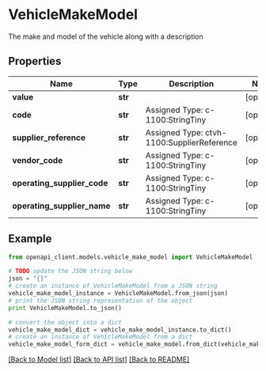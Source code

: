 # VehicleMakeModel

The make and model of the vehicle along with a description

## Properties
Name | Type | Description | Notes
------------ | ------------- | ------------- | -------------
**value** | **str** |  | [optional] 
**code** | **str** | Assigned Type: c-1100:StringTiny | [optional] 
**supplier_reference** | **str** | Assigned Type: ctvh-1100:SupplierReference | [optional] 
**vendor_code** | **str** | Assigned Type: c-1100:StringTiny | [optional] 
**operating_supplier_code** | **str** | Assigned Type: c-1100:StringTiny | [optional] 
**operating_supplier_name** | **str** | Assigned Type: c-1100:StringTiny | [optional] 

## Example

```python
from openapi_client.models.vehicle_make_model import VehicleMakeModel

# TODO update the JSON string below
json = "{}"
# create an instance of VehicleMakeModel from a JSON string
vehicle_make_model_instance = VehicleMakeModel.from_json(json)
# print the JSON string representation of the object
print VehicleMakeModel.to_json()

# convert the object into a dict
vehicle_make_model_dict = vehicle_make_model_instance.to_dict()
# create an instance of VehicleMakeModel from a dict
vehicle_make_model_form_dict = vehicle_make_model.from_dict(vehicle_make_model_dict)
```
[[Back to Model list]](../README.md#documentation-for-models) [[Back to API list]](../README.md#documentation-for-api-endpoints) [[Back to README]](../README.md)


